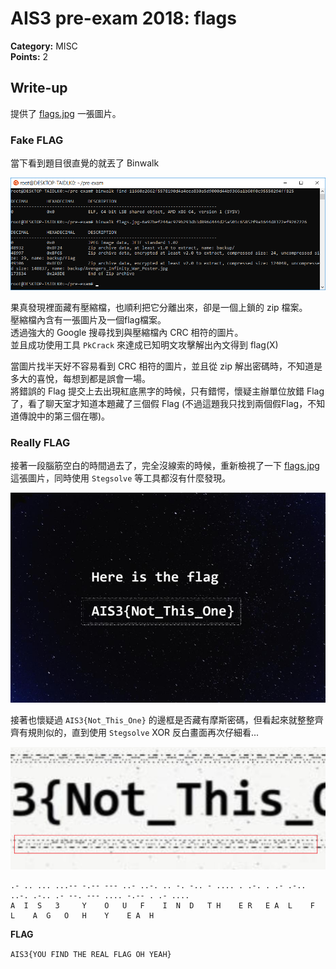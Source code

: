 # AIS3 pre-exam 2018: flags

**Category:** MISC  
**Points:** 2  

## Write-up

提供了 [flags.jpg](./flags.jpg-6a97bef244ac979b293db3d896d444d25a501c65852f9a1644d8372ef9267226) 一張圖片。  

### Fake FLAG

當下看到題目很直覺的就丟了 Binwalk

![binwalk](./binwalk.png)

果真發現裡面藏有壓縮檔，也順利把它分離出來，卻是一個上鎖的 zip 檔案。  
壓縮檔內含有一張圖片及一個flag檔案。  
透過強大的 Google 搜尋找到與壓縮檔內 CRC 相符的圖片。  
並且成功使用工具 `PkCrack` 來達成已知明文攻擊解出內文得到 flag(X)

當圖片找半天好不容易看到 CRC 相符的圖片，並且從 zip 解出密碼時，不知道是多大的喜悅，每想到都是誤會一場。  
將錯誤的 Flag 提交上去出現紅底黑字的時候，只有錯愕，懷疑主辦單位放錯 Flag 了，看了聊天室才知道本題藏了三個假 Flag (不過這題我只找到兩個假Flag，不知道傳說中的第三個在哪)。

### Really FLAG

接著一段腦筋空白的時間過去了，完全沒線索的時候，重新檢視了一下 [flags.jpg](./flags.jpg-6a97bef244ac979b293db3d896d444d25a501c65852f9a1644d8372ef9267226) 這張圖片，同時使用 `Stegsolve` 等工具都沒有什麼發現。

![flags](flags.jpg-6a97bef244ac979b293db3d896d444d25a501c65852f9a1644d8372ef9267226)

接著也懷疑過 `AIS3{Not_This_One}` 的邊框是否藏有摩斯密碼，但看起來就整整齊齊有規則似的，直到使用 `Stegsolve` XOR 反白畫面再次仔細看...

![xor flags](xorflags2.png)

```
.- .. ... ...-- -.-- --- ..- ..-. .. -. -.. - .... . .-. . .- .-.. ..-. .-.. .- --. --- .... -.-- . .- ....  
A  I  S   3     Y    O   U   F    I  N  D   T H    E R   E A  L    F    L    A  G   O   H    Y    E A  H
```

**FLAG**

`AIS3{YOU FIND THE REAL FLAG OH YEAH}`
